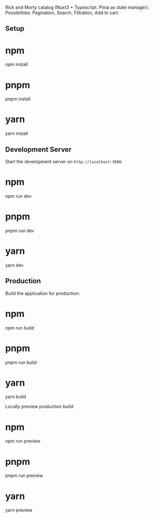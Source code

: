 Rick and Morty catalog (Nuxt3 + Typescript. Pinia as state manager).
Possibilities:
Pagination, Search, Filtration, Add to cart.
## Setup
# npm
npm install
# pnpm
pnpm install
# yarn
yarn install

## Development Server

Start the development server on `http://localhost:3000`:
# npm
npm run dev
# pnpm
pnpm run dev
# yarn
yarn dev

## Production

Build the application for production:
# npm
npm run build
# pnpm
pnpm run build
# yarn
yarn build

Locally preview production build:
# npm
npm run preview
# pnpm
pnpm run preview
# yarn
yarn preview

